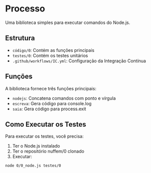 # Processo

Uma biblioteca simples para executar comandos do Node.js.

## Estrutura

- `código/0`: Contém as funções principais
- `testes/0`: Contém os testes unitários
- `.github/workflows/IC.yml`: Configuração da Integração Contínua

## Funções

A biblioteca fornece três funções principais:

- `nodejs`: Concatena comandos com ponto e vírgula
- `escreva`: Gera código para console.log
- `saia`: Gera código para process.exit

## Como Executar os Testes

Para executar os testes, você precisa:

1. Ter o Node.js instalado
2. Ter o repositório nuffem/0 clonado
3. Executar:

```bash
node 0/0_node.js testes/0
```

